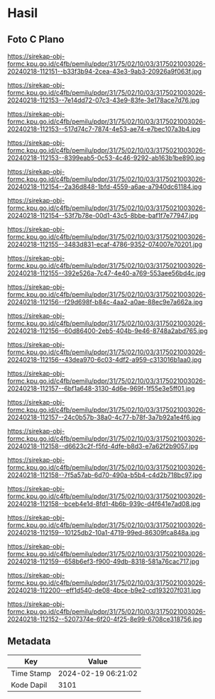 # Hasil

## Foto C Plano

https://sirekap-obj-formc.kpu.go.id/c4fb/pemilu/pdpr/31/75/02/10/03/3175021003026-20240218-112151--b33f3b94-2cea-43e3-9ab3-20926a9f063f.jpg

https://sirekap-obj-formc.kpu.go.id/c4fb/pemilu/pdpr/31/75/02/10/03/3175021003026-20240218-112153--7e14dd72-07c3-43e9-83fe-3e178ace7d76.jpg

https://sirekap-obj-formc.kpu.go.id/c4fb/pemilu/pdpr/31/75/02/10/03/3175021003026-20240218-112153--517d74c7-7874-4e53-ae74-e7bec107a3b4.jpg

https://sirekap-obj-formc.kpu.go.id/c4fb/pemilu/pdpr/31/75/02/10/03/3175021003026-20240218-112153--8399eab5-0c53-4c46-9292-ab163b1be890.jpg

https://sirekap-obj-formc.kpu.go.id/c4fb/pemilu/pdpr/31/75/02/10/03/3175021003026-20240218-112154--2a36d848-1bfd-4559-a6ae-a7940dc61184.jpg

https://sirekap-obj-formc.kpu.go.id/c4fb/pemilu/pdpr/31/75/02/10/03/3175021003026-20240218-112154--53f7b78e-00d1-43c5-8bbe-baf1f7e77947.jpg

https://sirekap-obj-formc.kpu.go.id/c4fb/pemilu/pdpr/31/75/02/10/03/3175021003026-20240218-112155--3483d831-ecaf-4786-9352-074007e70201.jpg

https://sirekap-obj-formc.kpu.go.id/c4fb/pemilu/pdpr/31/75/02/10/03/3175021003026-20240218-112155--392e526a-7c47-4e40-a769-553aee56bd4c.jpg

https://sirekap-obj-formc.kpu.go.id/c4fb/pemilu/pdpr/31/75/02/10/03/3175021003026-20240218-112156--f29d698f-b84c-4aa2-a0ae-88ec9e7a662a.jpg

https://sirekap-obj-formc.kpu.go.id/c4fb/pemilu/pdpr/31/75/02/10/03/3175021003026-20240218-112156--60d86400-2eb5-404b-9e46-8748a2abd765.jpg

https://sirekap-obj-formc.kpu.go.id/c4fb/pemilu/pdpr/31/75/02/10/03/3175021003026-20240218-112156--43dea970-6c03-4df2-a959-c313016b1aa0.jpg

https://sirekap-obj-formc.kpu.go.id/c4fb/pemilu/pdpr/31/75/02/10/03/3175021003026-20240218-112157--6bf1a648-3130-4d6e-969f-1f55e3e5ff01.jpg

https://sirekap-obj-formc.kpu.go.id/c4fb/pemilu/pdpr/31/75/02/10/03/3175021003026-20240218-112157--24c0b57b-38a0-4c77-b78f-3a7b92a1e4f6.jpg

https://sirekap-obj-formc.kpu.go.id/c4fb/pemilu/pdpr/31/75/02/10/03/3175021003026-20240218-112158--d6623c2f-f5fd-4dfe-b8d3-e7a62f2b9057.jpg

https://sirekap-obj-formc.kpu.go.id/c4fb/pemilu/pdpr/31/75/02/10/03/3175021003026-20240218-112158--7f5a57ab-6d70-490a-b5b4-c4d2b718bc97.jpg

https://sirekap-obj-formc.kpu.go.id/c4fb/pemilu/pdpr/31/75/02/10/03/3175021003026-20240218-112158--bceb4e1d-8fd1-4b6b-939c-d4f641e7ad08.jpg

https://sirekap-obj-formc.kpu.go.id/c4fb/pemilu/pdpr/31/75/02/10/03/3175021003026-20240218-112159--10125db2-10a1-4719-99ed-86309fca848a.jpg

https://sirekap-obj-formc.kpu.go.id/c4fb/pemilu/pdpr/31/75/02/10/03/3175021003026-20240218-112159--658b6ef3-f900-49db-8318-581a76cac717.jpg

https://sirekap-obj-formc.kpu.go.id/c4fb/pemilu/pdpr/31/75/02/10/03/3175021003026-20240218-112200--eff1d540-de08-4bce-b9e2-cd193207f031.jpg

https://sirekap-obj-formc.kpu.go.id/c4fb/pemilu/pdpr/31/75/02/10/03/3175021003026-20240218-112152--5207374e-6f20-4f25-8e99-6708ce318756.jpg


## Metadata

| Key        | Value               |
| ---------- | ------------------- |
| Time Stamp | 2024-02-19 06:21:02 |
| Kode Dapil | 3101                |



